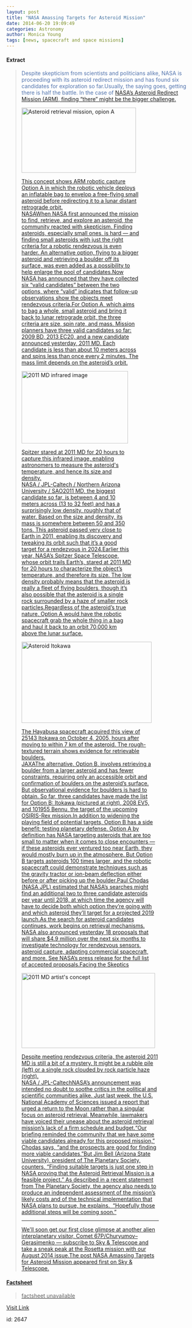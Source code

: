 ```yaml
---
layout: post
title: "NASA Amassing Targets for Asteroid Mission"
date: 2014-06-20 19:09:49
categories: Astronomy
author: Monica Young
tags: [news, spacecraft and space missions]
---
```



#### Extract
><span
style="color: #5274ae;">Despite skepticism from scientists and politicians alike, NASA is proceeding with its asteroid redirect mission and has found six candidates for exploration so far.Usually, the saying goes, getting there is half the battle. In the case of <a
href="http://www.skyandtelescope.com/astronomy-news/nasa-to-snag-a-near-earth-asteroid/">NASA’s Asteroid Redirect Mission (ARM), finding “there” might be the bigger challenge.<div
id="attachment_255425088" style="width: 310px" class="wp-caption alignright"><a
href="http://d366w3m5tf0813.cloudfront.net/wp-content/uploads/ARM_OptionA_480px.jpg"><img
class="size-medium wp-image-255425088" src="http://d366w3m5tf0813.cloudfront.net/wp-content/uploads/ARM_OptionA_480px-300x171.jpg" alt="Asteroid retrieval mission, opion A" width="300" height="171" /><p
class="wp-caption-text">This concept shows ARM robotic capture Option A in which the robotic vehicle deploys an inflatable bag to envelop a free-flying small asteroid before redirecting it to a lunar distant retrograde orbit.<br
/>NASAWhen NASA first announced the mission to find, retrieve, and explore an asteroid, the <a
href="http://www.nature.com/news/asteroid-plan-looks-rocky-1.13391" target="_blank">community reacted with skepticism. Finding asteroids, especially small ones, is hard — and finding small asteroids with just the right criteria for a robotic rendezvous is even harder. <a
href="http://www.skyandtelescope.com/astronomy-news/asteroid-scheme-still-underway/">An alternative option, flying to a bigger asteroid and retrieving a boulder off its surface, was even added as a possibility to help enlarge the pool of candidates.Now NASA has announced that they have collected six “valid candidates” between the two options, where “valid” indicates that follow-up observations show the objects meet rendezvous criteria.For Option A, which aims to bag a whole, small asteroid and bring it back to lunar retrograde orbit, the three criteria are size, spin rate, and mass. Mission planners have three valid candidates so far: 2009 BD, 2013 EC20, and a new candidate announced yesterday, 2011 MD. Each candidate is less than about 10 meters across and spins less than once every 2 minutes. The mass limit depends on the asteroid’s orbit.<div
id="attachment_255425089" style="width: 289px" class="wp-caption alignright"><a
href="http://d366w3m5tf0813.cloudfront.net/wp-content/uploads/2011MD_Spitzer_350px.jpg"><img
class="wp-image-255425089 size-medium" src="http://d366w3m5tf0813.cloudfront.net/wp-content/uploads/2011MD_Spitzer_350px-279x190.jpg" alt="2011 MD infrared image" width="279" height="190" /><p
class="wp-caption-text">Spitzer stared at 2011 MD for 20 hours to capture this infrared image, enabling astronomers to measure the asteroid's temperature, and hence its size and density.<br
/> NASA / JPL-Caltech / Northern Arizona University / SAO2011 MD, the biggest candidate so far, is between 4 and 10 meters across (13 to 32 feet) and has a surprisingly low density, roughly that of water. Based on the size and density, its mass is somewhere between 50 and 350 tons. This asteroid passed very close to Earth in 2011, enabling its discovery and tweaking its orbit such that it’s a good target for a rendezvous in 2024.Earlier this year, NASA’s Spitzer Space Telescope, whose orbit trails Earth’s, stared at 2011 MD for 20 hours to characterize the object’s temperature, and therefore its size. The low density probably means that the asteroid is really a fleet of flying boulders, though it’s also possible that the asteroid is a single rock surrounded by a haze of smaller rock particles.Regardless of the asteroid’s true nature, Option A would have the robotic spacecraft grab the whole thing in a bag and haul it back to an orbit 70,000 km above the lunar surface.<div
id="attachment_7784" style="width: 351px" class="wp-caption alignright"><a
href="http://d366w3m5tf0813.cloudfront.net/wp-content/uploads/Itokawa-Oct405-341.jpg"><img
class="wp-image-7784 size-full" src="http://d366w3m5tf0813.cloudfront.net/wp-content/uploads/Itokawa-Oct405-341.jpg" alt="Asteroid Itokawa" width="341" height="213" /><p
class="wp-caption-text">The Hayabusa spacecraft acquired this view of 25143 Itokawa on October 4, 2005, hours after moving to within 7 km of the asteroid. The rough-textured terrain shows evidence for retrievable boulders.<br
/>JAXAThe alternative, Option B, involves retrieving a boulder from a larger asteroid and has fewer constraints, requiring only an accessible orbit and confirmation of boulders on the asteroid’s surface. But observational evidence for boulders is hard to obtain. So far, three candidates have made the list for Option B: Itokawa (pictured at right), 2008 EV5, and 101955 Bennu, the target of the <a
href="http://www.asteroidmission.org/%20" target="_blank">upcoming OSIRIS-Rex mission.In addition to widening the playing field of potential targets, Option B has a side benefit: testing planetary defense. Option A by definition has NASA targeting asteroids that are too small to matter when it comes to close encounters — if these asteroids ever ventured too near Earth, they would mostly burn up in the atmosphere. But Option B targets asteroids 100 times larger, and the robotic spacecraft could demonstrate techniques such as the <a
href="http://www.nature.com/nature/journal/v438/n7065/abs/438177a.html" target="_blank">gravity tractor or <a
href="http://arxiv.org/abs/1102.1276" target="_blank">ion-beam deflection either before or after picking up the boulder.Paul Chodas (NASA JPL) estimated that NASA’s searches might find an additional two to three candidate asteroids per year until 2018, at which time the agency will have to decide both which option they’re going with and which asteroid they’ll target for a projected 2019 launch.As the search for asteroid candidates continues, work begins on retrieval mechanisms. NASA also announced yesterday 18 proposals that will share $4.9 million over the next six months to investigate technology for rendezvous sensors, asteroid capture, adapting commercial spacecraft, and more. <a
href="http://www.nasa.gov/content/nasa-selects-studies-for-the-asteroid-redirect-mission/" target="_blank">See NASA’s press release for the full list of accepted proposals.Facing the Skeptics<div
id="attachment_255425091" style="width: 360px" class="wp-caption alignright"><a
href="http://d366w3m5tf0813.cloudfront.net/wp-content/uploads/2011MD_rubblepile_350px.jpg"><img
class="size-full wp-image-255425091" src="http://d366w3m5tf0813.cloudfront.net/wp-content/uploads/2011MD_rubblepile_350px.jpg" alt="2011 MD artist's concept" width="350" height="197" /><p
class="wp-caption-text">Despite meeting rendezvous criteria, the asteroid 2011 MD is still a bit of a mystery. It might be a rubble pile (left) or a single rock clouded by rock particle haze (right).<br
/>NASA / JPL-CaltechNASA’s announcement was intended no doubt to soothe critics in the political and scientific communities alike. Just last week, the <a
href="http://www.nature.com/news/us-panel-sets-sights-on-mars-1.15358" target="_blank">U.S. National Academy of Sciences issued a report that urged a return to the Moon rather than a singular focus on asteroid retrieval. Meanwhile, <a
href="http://www.thespacereview.com/article/2482/1" target="_blank">lawmakers have voiced their unease about the asteroid retrieval mission’s lack of a firm schedule and budget.“Our briefing reminded the community that we have some viable candidates already for this proposed mission,” Chodas says, “and the prospects are good for finding more viable candidates.”But Jim Bell (Arizona State University), president of The Planetary Society, counters, “Finding suitable targets is just one step in NASA proving that the Asteroid Retrieval Mission is a feasible project.” As described in a <a
href="http://www.planetary.org/press-room/releases/2014/0527-the-planetary-society-announces-support-for-nasas-asteroid-initiative.html" target="_blank">recent statement from The Planetary Society, the agency also needs to produce an independent assessment of the mission’s likely costs and of the technical implementation that NASA plans to pursue, he explains.  “Hopefully those additional steps will be coming soon.”<hr
/>We'll soon get our first close glimpse at another alien interplanetary visitor, Comet 67P/Churyumov–Gerasimenko — subscribe to Sky &amp; Telescope and take a sneak peak at the Rosetta mission with our August 2014 issue.The post <a
rel="nofollow" href="http://www.skyandtelescope.com/astronomy-news/nasa-amassing-targets-asteroid-mission/">NASA Amassing Targets for Asteroid Mission appeared first on <a
rel="nofollow" href="http://www.skyandtelescope.com">Sky &amp; Telescope. 

#### Factsheet
>factsheet unavailable

[Visit Link](http://www.skyandtelescope.com/astronomy-news/nasa-amassing-targets-asteroid-mission/)

id:    2647
